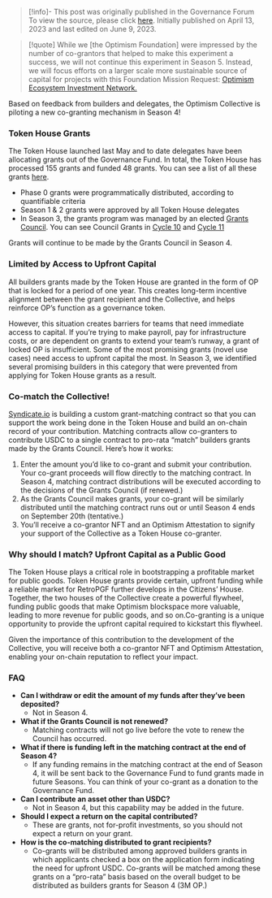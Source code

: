 > [!info]- This post was originally published in the Governance Forum
> To view the source, please click [here](https://gov.optimism.io/t/introducing-optimism-co-granting/5870). Initially published on April 13, 2023 and last edited on June 9, 2023.

<span class="notvisible"></span>
> [!quote] 
>While we [the Optimism Foundation] were impressed by the number of co-grantors that helped to make this experiment a success, we will not continue this experiment in Season 5. Instead, we will focus efforts on a larger scale more sustainable source of capital for projects with this Foundation Mission Request: [Optimism Ecosystem Investment Network.](https://github.com/ethereum-optimism/ecosystem-contributions/issues/110)

Based on feedback from builders and delegates, the Optimism Collective is piloting a new co-granting mechanism in Season 4!
### Token House Grants

The Token House launched last May and to date delegates have been allocating grants out of the Governance Fund. In total, the Token House has processed 155 grants and funded 48 grants. You can see a list of all these grants [here](https://docs.google.com/spreadsheets/d/1Ul8iMTsOFUKUmqz6MK0zpgt8Ki8tFtoWKGlwXj-Op34/edit#gid=590972026).

- Phase 0 grants were programmatically distributed, according to quantifiable criteria
- Season 1 & 2 grants were approved by all Token House delegates
- In Season 3, the grants program was managed by an elected [Grants Council](https://www.notion.so/090bb648d1854136b9630c608da7a8bc). You can see Council Grants in [Cycle 10](https://gov.optimism.io/t/cycle-10-final-grants-roundup/5418) and [Cycle 11](https://gov.optimism.io/t/cycle-11-final-grants-roundup/5842)

Grants will continue to be made by the Grants Council in Season 4.

### Limited by Access to Upfront Capital

All builders grants made by the Token House are granted in the form of OP that is locked for a period of one year. This creates long-term incentive alignment between the grant recipient and the Collective, and helps reinforce OP’s function as a governance token.

However, this situation creates barriers for teams that need immediate access to capital. If you’re trying to make payroll, pay for infrastructure costs, or are dependent on grants to extend your team’s runway, a grant of locked OP is insufficient. Some of the most promising grants (novel use cases) need access to upfront capital the most. In Season 3, we identified several promising builders in this category that were prevented from applying for Token House grants as a result.

### Co-match the Collective!

[Syndicate.io](http://syndicate.io/) is building a custom grant-matching contract so that you can support the work being done in the Token House and build an on-chain record of your contribution. Matching contracts allow co-granters to contribute USDC to a single contract to pro-rata “match” builders grants made by the Grants Council. Here’s how it works:

1. Enter the amount you’d like to co-grant and submit your contribution. Your co-grant proceeds will flow directly to the matching contract. In Season 4, matching contract distributions will be executed according to the decisions of the Grants Council (if renewed.)
2. As the Grants Council makes grants, your co-grant will be similarly distributed until the matching contract runs out or until Season 4 ends on September 20th (tentative.)
3. You’ll receive a co-grantor NFT and an Optimism Attestation to signify your support of the Collective as a Token House co-granter.

### Why should I match? Upfront Capital as a Public Good

The Token House plays a critical role in bootstrapping a profitable market for public goods. Token House grants provide certain, upfront funding while a reliable market for RetroPGF further develops in the Citizens’ House. Together, the two houses of the Collective create a powerful flywheel, funding public goods that make Optimism blockspace more valuable, leading to more revenue for public goods, and so on.Co-granting is a unique opportunity to provide the upfront capital required to kickstart this flywheel.

Given the importance of this contribution to the development of the Collective, you will receive both a co-grantor NFT and Optimism Attestation, enabling your on-chain reputation to reflect your impact.

### FAQ

- **Can I withdraw or edit the amount of my funds after they’ve been deposited?**
    - Not in Season 4.
- **What if the Grants Council is not renewed?**
    - Matching contracts will not go live before the vote to renew the Council has occurred.
- **What if there is funding left in the matching contract at the end of Season 4?**
    - If any funding remains in the matching contract at the end of Season 4, it will be sent back to the Governance Fund to fund grants made in future Seasons. You can think of your co-grant as a donation to the Governance Fund.
- **Can I contribute an asset other than USDC?**
    - Not in Season 4, but this capability may be added in the future.
- **Should I expect a return on the capital contributed?**
    - These are grants, not for-profit investments, so you should not expect a return on your grant.
- **How is the co-matching distributed to grant recipients?**
    - Co-grants will be distributed among approved builders grants in which applicants checked a box on the application form indicating the need for upfront USDC. Co-grants will be matched among these grants on a “pro-rata” basis based on the overall budget to be distributed as builders grants for Season 4 (3M OP.)